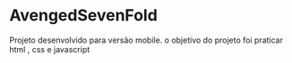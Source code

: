# AvengedSevenFold

<p>Projeto desenvolvido para versão mobile.
  o objetivo do projeto foi praticar html , css e javascript</p>
